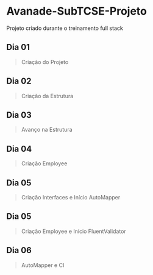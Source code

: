 # Avanade-SubTCSE-Projeto
Projeto criado durante o treinamento full stack

## Dia 01
>Criação do Projeto

## Dia 02
>Criação da Estrutura

## Dia 03
>Avanço na Estrutura

## Dia 04
>Criação Employee

## Dia 05
>Criação Interfaces e Início AutoMapper

## Dia 05
>Criação Employee e Início FluentValidator

## Dia 06
>AutoMapper e CI
